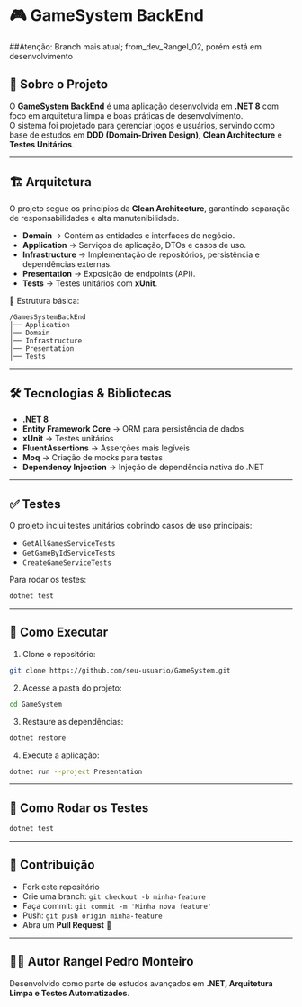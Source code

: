 # 🎮 GameSystem BackEnd

##Atenção: Branch mais atual; from_dev_Rangel_02, porém está em desenvolvimento

## 📌 Sobre o Projeto
O **GameSystem BackEnd** é uma aplicação desenvolvida em **.NET 8** com foco em arquitetura limpa e boas práticas de desenvolvimento.  
O sistema foi projetado para gerenciar jogos e usuários, servindo como base de estudos em **DDD (Domain-Driven Design)**, **Clean Architecture** e **Testes Unitários**.

---

## 🏗️ Arquitetura
O projeto segue os princípios da **Clean Architecture**, garantindo separação de responsabilidades e alta manutenibilidade.

- **Domain** → Contém as entidades e interfaces de negócio.
- **Application** → Serviços de aplicação, DTOs e casos de uso.
- **Infrastructure** → Implementação de repositórios, persistência e dependências externas.
- **Presentation** → Exposição de endpoints (API).
- **Tests** → Testes unitários com **xUnit**.

📂 Estrutura básica:
```
/GamesSystemBackEnd
│── Application
│── Domain
│── Infrastructure
│── Presentation
│── Tests
```

---

## 🛠️ Tecnologias & Bibliotecas
- **.NET 8**
- **Entity Framework Core** → ORM para persistência de dados
- **xUnit** → Testes unitários
- **FluentAssertions** → Asserções mais legíveis
- **Moq** → Criação de mocks para testes
- **Dependency Injection** → Injeção de dependência nativa do .NET

---

## ✅ Testes
O projeto inclui testes unitários cobrindo casos de uso principais:
- `GetAllGamesServiceTests`
- `GetGameByIdServiceTests`
- `CreateGameServiceTests`

Para rodar os testes:
```bash
dotnet test
```

---

## 🚀 Como Executar
1. Clone o repositório:
```bash
git clone https://github.com/seu-usuario/GameSystem.git
```

2. Acesse a pasta do projeto:
```bash
cd GameSystem
```

3. Restaure as dependências:
```bash
dotnet restore
```

4. Execute a aplicação:
```bash
dotnet run --project Presentation
```

---

## 🧪 Como Rodar os Testes
```bash
dotnet test
```

---

## 📖 Contribuição
- Fork este repositório
- Crie uma branch: `git checkout -b minha-feature`
- Faça commit: `git commit -m 'Minha nova feature'`
- Push: `git push origin minha-feature`
- Abra um **Pull Request** 🎉

---

## 👨‍💻 Autor Rangel Pedro Monteiro
Desenvolvido como parte de estudos avançados em **.NET, Arquitetura Limpa e Testes Automatizados**.

